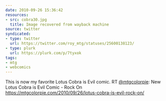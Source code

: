 ```yaml
---
date: 2010-09-26 15:36:42
resources:
- src: cobra30.jpg
  title: Image recovered from wayback machine
source: twitter
syndicated:
- type: twitter
  url: https://twitter.com/roy_mtg/statuses/25600138123/
- type: plurk
  url: https://plurk.com/p/7tyxok
tags:
- mtg
- webcomics
---
```


This is now my favorite Lotus Cobra is Evil comic. RT [@mtgcolorpie](https://twitter.com/mtgcolorpie/): New Lotus Cobra is Evil Comic - Rock On https://mtgcolorpie.com/2010/09/26/lotus-cobra-is-evil-rock-on/